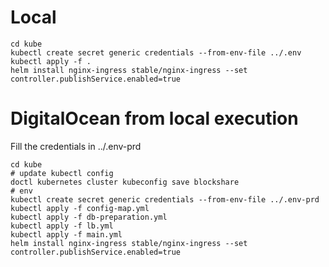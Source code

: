 # Local

```
cd kube
kubectl create secret generic credentials --from-env-file ../.env
kubectl apply -f .
helm install nginx-ingress stable/nginx-ingress --set controller.publishService.enabled=true
```
# DigitalOcean from local execution

Fill the credentials in ../.env-prd

```
cd kube
# update kubectl config
doctl kubernetes cluster kubeconfig save blockshare
# env
kubectl create secret generic credentials --from-env-file ../.env-prd
kubectl apply -f config-map.yml
kubectl apply -f db-preparation.yml
kubectl apply -f lb.yml
kubectl apply -f main.yml
helm install nginx-ingress stable/nginx-ingress --set controller.publishService.enabled=true
```
